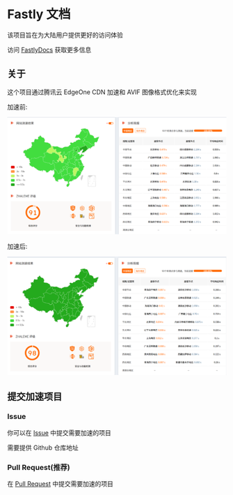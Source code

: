 # Fastly 文档

该项目旨在为大陆用户提供更好的访问体验

访问 [FastlyDocs](https://fastly.8aka.cn) 获取更多信息

## 关于

这个项目通过腾讯云 EdgeOne CDN 加速和 AVIF 图像格式优化来实现

加速前:

![](image/img.png)

加速后:

![](image/img_1.png)

## 提交加速项目

### Issue

你可以在 [Issue](https://github.com/8aka-team/FastlyDocs/issues) 中提交需要加速的项目

需要提供 Github 仓库地址

### Pull Request(推荐)

在 [Pull Request](https://github.com/8aka-team/FastlyDocs/pulls) 中提交需要加速的项目
